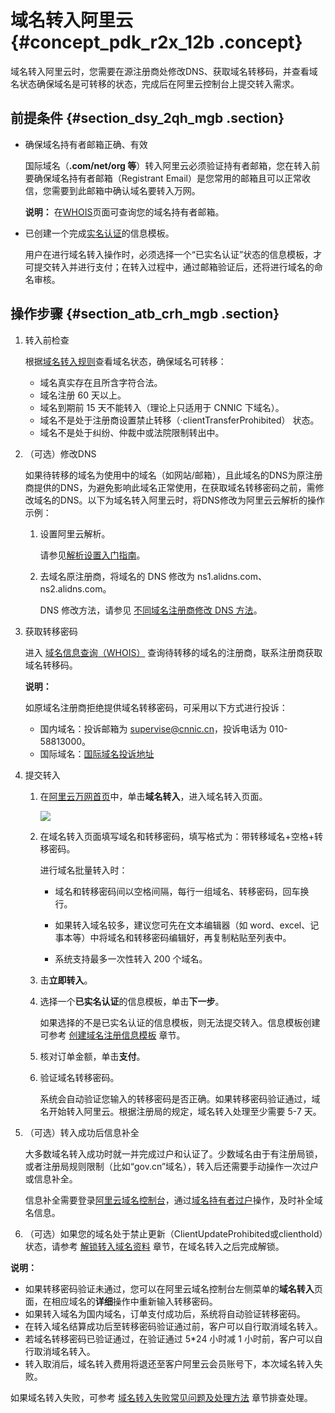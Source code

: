 # 域名转入阿里云 {#concept_pdk_r2x_12b .concept}

域名转入阿里云时，您需要在源注册商处修改DNS、获取域名转移码，并查看域名状态确保域名是可转移的状态，完成后在阿里云控制台上提交转入需求。

## 前提条件 {#section_dsy_2qh_mgb .section}

-   确保域名持有者邮箱正确、有效

    国际域名（**.com/net/org 等**）转入阿里云必须验证持有者邮箱，您在转入前要确保域名持有者邮箱（Registrant Email）是您常用的邮箱且可以正常收信，您需要到此邮箱中确认域名要转入万网。

    **说明：** 在[WHOIS](https://whois.aliyun.com/)页面可查询您的域名持有者邮箱。

-   已创建一个完成[实名认证](../../../../../cn.zh-CN/域名实名认证/域名实名认证概述.md#)的信息模板。

    用户在进行域名转入操作时，必须选择一个“已实名认证”状态的信息模板，才可提交转入并进行支付；在转入过程中，通过邮箱验证后，还将进行域名的命名审核。


## 操作步骤 {#section_atb_crh_mgb .section}

1.  转入前检查

    根据[域名转入规则](cn.zh-CN/域名转移/域名转入收费及规则.md#)查看域名状态，确保域名可转移：

    -   域名真实存在且所含字符合法。
    -   域名注册 60 天以上。
    -   域名到期前 15 天不能转入（理论上只适用于 CNNIC 下域名）。
    -   域名不是处于注册商设置禁止转移（·clientTransferProhibited） 状态。
    -   域名不是处于纠纷、仲裁中或法院限制转出中。
2.  （可选）修改DNS

    如果待转移的域名为使用中的域名（如网站/邮箱），且此域名的DNS为原注册商提供的DNS，为避免影响此域名正常使用，在获取域名转移密码之前，需修改域名的DNS。以下为域名转入阿里云时，将DNS修改为阿里云云解析的操作示例：

    1.  设置阿里云解析。

        请参见[解析设置入门指南](https://help.aliyun.com/document_detail/29716.html)。

    2.  去域名原注册商，将域名的 DNS 修改为 ns1.alidns.com、ns2.alidns.com。

        DNS 修改方法，请参见 [不同域名注册商修改 DNS 方法](https://help.aliyun.com/knowledge_detail/39844.html)。

3.  获取转移密码

    进入 [域名信息查询（WHOIS）](https://whois.aliyun.com/) 查询待转移的域名的注册商，联系注册商获取域名转移码。

    **说明：** 

    如原域名注册商拒绝提供域名转移密码，可采用以下方式进行投诉：

    -   国内域名：投诉邮箱为 supervise@cnnic.cn，投诉电话为 010-58813000。
    -   国际域名：[国际域名投诉地址](https://forms.icann.org/en/resources/compliance/complaints/transfer/form)
4.  提交转入
    1.  在[阿里云万网首页](https://wanwang.aliyun.com/)中，单击**域名转入**，进入域名转入页面。

        ![](http://static-aliyun-doc.oss-cn-hangzhou.aliyuncs.com/assets/img/14334/154892290937909_zh-CN.png)

    2.  在域名转入页面填写域名和转移密码，填写格式为：带转移域名+空格+转移密码。

        进行域名批量转入时：

        -   域名和转移密码间以空格间隔，每行一组域名、转移密码，回车换行。

        -   如果转入域名较多，建议您可先在文本编辑器（如 word、excel、记事本等）中将域名和转移密码编辑好，再复制粘贴至列表中。

        -   系统支持最多一次性转入 200 个域名。

    3.  击**立即转入**。
    4.  选择一个**已实名认证**的信息模板，单击**下一步**。

        如果选择的不是已实名认证的信息模板，则无法提交转入。信息模板创建可参考 [创建域名注册信息模板](../../../../../cn.zh-CN/域名管理/创建域名注册信息模板.md#) 章节。

    5.  核对订单金额，单击**支付**。
    6.  验证域名转移密码。

        系统会自动验证您输入的转移密码是否正确。如果转移密码验证通过，域名开始转入阿里云。根据注册局的规定，域名转入处理至少需要 5-7 天。

5.  （可选）转入成功后信息补全

    大多数域名转入成功时就一并完成过户和认证了。少数域名由于有注册局锁，或者注册局规则限制（比如“gov.cn”域名），转入后还需要手动操作一次过户或信息补全。

    信息补全需要登录[阿里云域名控制台](https://dc.console.aliyun.com)，通过[域名持有者过户](../../../../../cn.zh-CN/域名管理/域名持有者过户.md#)操作，及时补全域名信息。

6.  （可选）如果您的域名处于禁止更新（ClientUpdateProhibited或clienthold）状态，请参考 [解锁转入域名资料](cn.zh-CN/域名转移/域名被原注册商锁定，转入阿里云后如何解锁？.md#) 章节，在域名转入之后完成解锁。

**说明：** 

-   如果转移密码验证未通过，您可以在阿里云域名控制台左侧菜单的**域名转入**页面，在相应域名的**详细**操作中重新输入转移密码。
-   如果转入域名为国内域名，订单支付成功后，系统将自动验证转移密码。
-   在转入域名结算成功后至转移密码验证通过前，客户可以自行取消域名转入。
-   若域名转移密码已验证通过，在验证通过 5\*24 小时减 1 小时前，客户可以自行取消域名转入。
-   转入取消后，域名转入费用将退还至客户阿里云会员账号下，本次域名转入失败。

如果域名转入失败，可参考 [域名转入失败常见问题及处理方法](../../../../../cn.zh-CN/常见问题/转入转出类问题/域名转入失败常见问题及处理方法.md#) 章节排查处理。

